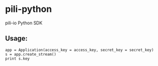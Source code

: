 pili-python
===========

pili-io Python SDK

Usage:
-------------
    app = Application(access_key = access_key, secret_key = secret_key)
    s = app.create_stream()
    print s.key
